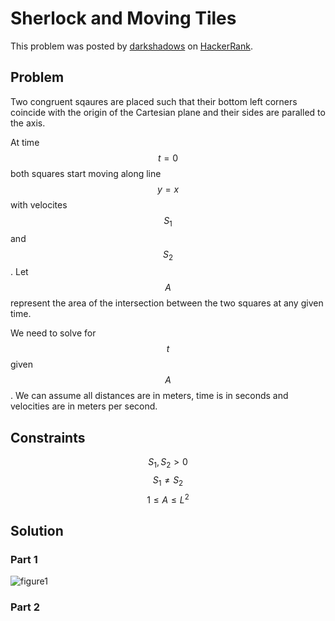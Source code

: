 # Sherlock and Moving Tiles

This problem was posted by [darkshadows][author] on [HackerRank][source].

## Problem
Two congruent sqaures are placed such that their bottom left corners coincide with the origin of the Cartesian plane and their sides are paralled to the axis.

At time $$t=0$$ both squares start moving along line $$y=x$$ with velocites $$S_1$$ and $$S_2$$. Let $$A$$ represent the area of the intersection between the two squares at any given time.

We need to solve for $$t$$ given $$A$$. We can assume all distances are in meters, time is in seconds and velocities are in meters per second.

## Constraints
$$S_1,S_2>0$$
$${S_1}\neq{S_2}$$
$${1}\leq{A}\leq{L^2}$$

## Solution
### Part 1

![figure1][figure1]

### Part 2

[source]: https://www.hackerrank.com/challenges/sherlock-and-moving-tiles
[author]: https://www.hackerrank.com/darkshadows

[figure1]: https://rkhullar.github.io/sherlock-and-moving-tiles/images/figure1.svg